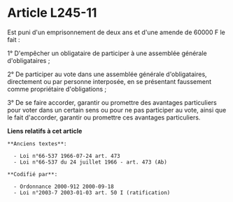 # Article L245-11

Est puni d'un emprisonnement de deux ans et d'une amende de 60000 F le fait :

1° D'empêcher un obligataire de participer à une assemblée générale d'obligataires ;

2° De participer au vote dans une assemblée générale d'obligataires, directement ou par personne interposée, en se présentant
faussement comme propriétaire d'obligations ;

3° De se faire accorder, garantir ou promettre des avantages particuliers pour voter dans un certain sens ou pour ne pas
participer au vote, ainsi que le fait d'accorder, garantir ou promettre ces avantages particuliers.

**Liens relatifs à cet article**

	**Anciens textes**:

	  - Loi n°66-537 1966-07-24 art. 473
	  - Loi n°66-537 du 24 juillet 1966 - art. 473 (Ab)

	**Codifié par**:

	  - Ordonnance 2000-912 2000-09-18
	  - Loi n°2003-7 2003-01-03 art. 50 I (ratification)
